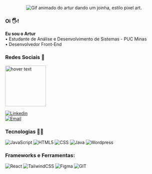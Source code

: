 <!--![Versão final](https://github.com/arttturslv/arttturslv/assets/115251355/567e1ab3-1767-4ed7-9a3b-a956b7021a8e) -->
<!--![Gif animado do artur dando um joinha, estilo pixel art.](https://github.com/arttturslv/arttturslv/assets/115251355/84e5eaca-0e30-46f0-9e6d-eb20a63e2344)-->
<!--! ![New Piskel (6)](https://github.com/arttturslv/arttturslv/assets/115251355/76c794e7-9bd9-499f-8f6d-0dc3e07ff722)
 -->
<div align="center">


![Gif animado do artur dando um joinha, estilo pixel art.](https://github.com/arttturslv/arttturslv/assets/115251355/d015a887-4bbe-4b79-aa61-92c58b192696)


</div>

### Oi 🖐! 
**Eu sou o Artur**<br>
 • Estudante de Análise e Desenvolvimento de Sistemas - PUC Minas<br>
 • Desenvolvedor Front-End<br> 

### Redes Sociais 📲
<img src="https://github.com/arttturslv/arttturslv/assets/115251355/21e17e8f-3f69-4a39-8f12-0463f2f43436" href="https://artttur.com/" width="130" title="hover text">

[![Linkedin](https://img.shields.io/badge/LinkedIn-0077B5?style=for-the-badge&logo=linkedin&logoColor=white
)](https://www.linkedin.com/in/arttturslv/)<br>
[![Email](https://img.shields.io/badge/Gmail-D14836?style=for-the-badge&logo=gmail&logoColor=white)](mailto:arttturslv@gmail.com)


### Tecnologias 👨‍💻
![JavaScript](https://img.shields.io/badge/JavaScript-F7DF1E?style=for-the-badge&logo=javascript&logoColor=black)
![HTML5](https://img.shields.io/badge/HTML5-E34F26?style=for-the-badge&logo=html5&logoColor=white)
![CSS](https://img.shields.io/badge/CSS3-1572B6?style=for-the-badge&logo=css3&logoColor=white)
![Java](https://img.shields.io/badge/Java-ED8B00?style=for-the-badge&logo=openjdk&logoColor=white)
![Wordpress](https://img.shields.io/badge/Wordpress-21759B?style=for-the-badge&logo=wordpress&logoColor=white)

### Frameworks e Ferramentas:
![React](https://img.shields.io/badge/React-20232A?style=for-the-badge&logo=react&logoColor=61DAFB)
![TailwindCSS](https://img.shields.io/badge/Tailwind_CSS-38B2AC?style=for-the-badge&logo=tailwind-css&logoColor=white)
![Figma](https://img.shields.io/badge/Figma-F24E1E?style=for-the-badge&logo=figma&logoColor=white)
![GIT](https://img.shields.io/badge/GIT-E44C30?style=for-the-badge&logo=git&logoColor=white)

<!--! https://dev.to/envoy_/150-badges-for-github-pnk -->
